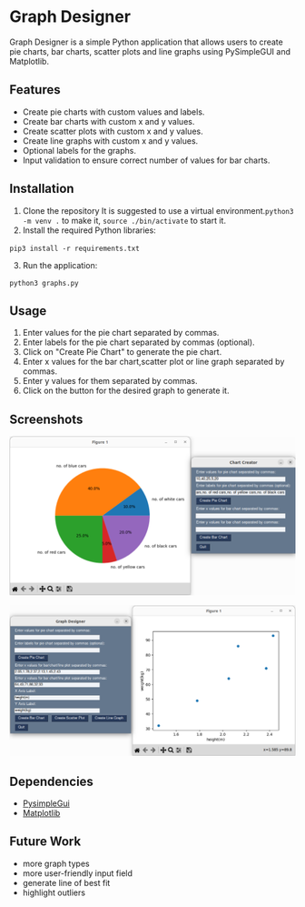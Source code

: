 # Graph Designer

Graph Designer is a simple Python application that allows users to create pie charts, bar charts, scatter plots and line graphs using PySimpleGUI and Matplotlib.

## Features

- Create pie charts with custom values and labels.
- Create bar charts with custom x and y values.
- Create scatter plots with custom x and y values.
- Create line graphs with custom x and y values.
- Optional labels for the graphs.
- Input validation to ensure correct number of values for bar charts.

## Installation

1. Clone the repository
It is suggested to use a virtual environment.`python3 -m venv .` to make it, `source ./bin/activate` to start it.
2. Install the required Python libraries:

`pip3 install -r requirements.txt` 

3. Run the application:

```
python3 graphs.py
```

## Usage

1. Enter values for the pie chart separated by commas.
2. Enter labels for the pie chart separated by commas (optional).
3. Click on "Create Pie Chart" to generate the pie chart.
4. Enter x values for the bar chart,scatter plot or line graph separated by commas.
5. Enter y values for them separated by commas.
6. Click on the button for the desired graph to generate it.

## Screenshots

![](screenshot1.png)

![](screenshot2.png)

## Dependencies
- [PysimpleGui](https://docs.pysimplegui.com)
- [Matplotlib](https://matplotlib.org/)

## Future Work

- more graph types
- more user-friendly input field
- generate line of best fit
- highlight outliers

